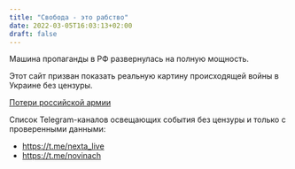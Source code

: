 ```yaml
---
title: "Свобода - это рабство"
date: 2022-03-05T16:03:13+02:00
draft: false
---
```


Машина пропаганды в РФ развернулась на полную мощность.

Этот сайт призван показать реальную картину происходящей войны в Украине без цензуры.

[Потери российской армии](russian_losses.md)

Список Telegram-каналов освещающих события без цензуры и только 
с проверенными данными:

- https://t.me/nexta_live
- https://t.me/novinach